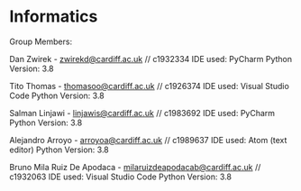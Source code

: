 # Informatics

Group Members:

Dan Zwirek - zwirekd@cardiff.ac.uk // c1932334 
IDE used: PyCharm
Python Version: 3.8 

Tito Thomas - thomasoo@cardiff.ac.uk // c1926374
IDE used: Visual Studio Code
Python Version: 3.8

Salman Linjawi - linjawis@cardiff.ac.uk //  c1983692
IDE used: PyCharm
Python Version: 3.8

Alejandro Arroyo - arroyoa@cardiff.ac.uk // c1989637
IDE used: Atom (text editor)
Python Version: 3.8

Bruno Mila Ruiz De Apodaca - milaruizdeapodacab@cardiff.ac.uk // c1932063
IDE used: Visual Studio Code
Python Version: 3.8
